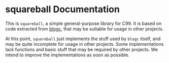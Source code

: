 # squareball Documentation

This is `squareball`, a simple general-purpose library for C99. It is based on code extracted from [blogc](https://blogc.rgm.io/), that may be suitable for usage in other projects.

At this point, `squareball` just implements the stuff used by `blogc` itself, and may be quite incomplete for usage in other projects. Some implementations lack functions and basic stuff that may be required by other projects. We intend to improve the implementations as soon as possible.

